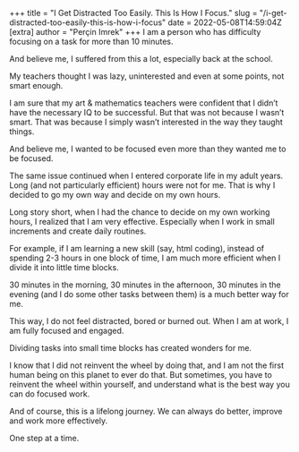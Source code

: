 +++
title = "I Get Distracted Too Easily. This Is How I Focus."
slug = "/i-get-distracted-too-easily-this-is-how-i-focus"
date = 2022-05-08T14:59:04Z
[extra]
author = "Perçin Imrek"
+++
I am a person who has difficulty focusing on a task for more than 10 minutes. 

And believe me, I suffered from this a lot, especially back at the school.

My teachers thought I was lazy, uninterested and even at some points, not smart enough.

I am sure that my art & mathematics teachers were confident that I didn’t have the necessary IQ to be successful. But that was not because I wasn’t smart. That was because I simply wasn’t interested in the way they taught things. 

And believe me, I wanted to be focused even more than they wanted me to be focused.

The same issue continued when I entered corporate life in my adult years. Long (and not particularly efficient) hours were not for me. That is why I decided to go my own way and decide on my own hours.

Long story short, when I had the chance to decide on my own working hours, I realized that I am very effective. Especially when I work in small increments and create daily routines.

For example, if I am learning a new skill (say, html coding), instead of spending 2-3 hours in one block of time, I am much more efficient when I divide it into little time blocks. 

30 minutes in the morning, 30 minutes in the afternoon, 30 minutes in the evening (and I do some other tasks between them) is a much better way for me.

This way, I do not feel distracted, bored or burned out. When I am at work, I am fully focused and engaged.

Dividing tasks into small time blocks has created wonders for me. 

I know that I did not reinvent the wheel by doing that, and I am not the first human being on this planet to ever do that. But sometimes, you have to reinvent the wheel within yourself, and understand what is the best way you can do focused work.

And of course, this is a lifelong journey. We can always do better, improve and work more effectively.

One step at a time.

